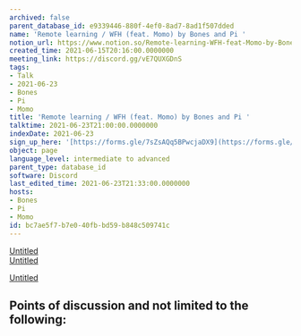 ```yaml
---
archived: false
parent_database_id: e9339446-880f-4ef0-8ad7-8ad1f507dded
name: 'Remote learning / WFH (feat. Momo) by Bones and Pi '
notion_url: https://www.notion.so/Remote-learning-WFH-feat-Momo-by-Bones-and-Pi-bc7ae5f7b7e040fbbd59b848c509741c
created_time: 2021-06-15T20:16:00.0000000
meeting_link: https://discord.gg/vE7QUXGDnS
tags:
- Talk
- 2021-06-23
- Bones
- Pi
- Momo
title: 'Remote learning / WFH (feat. Momo) by Bones and Pi '
talktime: 2021-06-23T21:00:00.0000000
indexDate: 2021-06-23
sign_up_here: '[https://forms.gle/7sZsAQq5BPwcjaDX9](https://forms.gle/7sZsAQq5BPwcjaDX9)'
object: page
language_level: intermediate to advanced
parent_type: database_id
software: Discord
last_edited_time: 2021-06-23T21:33:00.0000000
hosts:
- Bones
- Pi
- Momo
id: bc7ae5f7-b7e0-40fb-bd59-b848c509741c
---
```


[Untitled](https://www.notion.so/23f0f26c7f1547c0b08477c0c6f1f461)   
[Untitled](https://www.notion.so/482e61b02b9c4456b2b4fe86bb7544c6)   

[Untitled](https://www.notion.so/60226399bd024bf4bf588586f8013a21)   
## Points of discussion and not limited to the following:

   
   
   
   

   


